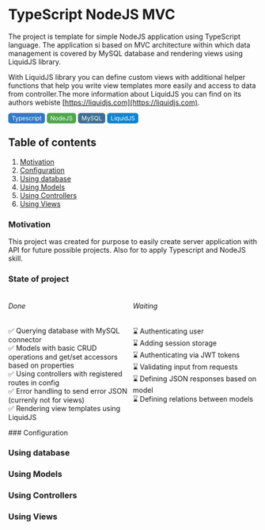 # TypeScript NodeJS MVC
The project is template for simple NodeJS application using TypeScript language. The application si based on MVC architecture within which data management is covered by MySQL database and rendering views using LiquidJS library.

With LiquidJS library you can define custom views with additional helper functions that help you write view templates more easily and access to data from controller.The more information about LiquidJS you can find on its authors webiste [https://liquidjs.com](https://liquidjs.com).

<div>
    <span style="
        padding: 3px 7px;
        border-radius: 5px; 
        font-size: 12px;
        color: white; 
        background-color: #3178c6;"
    >Typescript</span>
    <span style="
        padding: 3px 7px;
        border-radius: 5px; 
        font-size: 12px;
        color: white; 
        background-color: #4CA64C;"
    >NodeJS</span>
    <span style="
        padding: 3px 7px;
        border-radius: 5px; 
        font-size: 12px;
        color: white; 
        background-color: #3E6E93;"
    >MySQL</span>
    <span style="
        padding: 3px 7px;
        border-radius: 5px; 
        font-size: 12px;
        color: white; 
        background-color: #0e83cd;"
    >LiquidJS</span>
</div>

## Table of contents
1. [Motivation](#motivation)
2. [Configuration](#configuration)
3. [Using database](#using-database)
4. [Using Models](#using-models)
5. [Using Controllers](#using-controllers)
6. [Using Views](#using-views)

### Motivation
This project was created for purpose to easily create server application with API for future possible projects. Also for to apply Typescript and NodeJS skill.

### State of project
<div style="display: flex">
    <div style="width: 50%">
        <h6>Done</h6>
        <ul style="list-style-type: none;padding: 0">
            <li>✅ Querying database with MySQL connector</li>
            <li>✅ Models with basic CRUD operations and get/set accessors based on 
            properties</li>
            <li>✅ Using controllers with registered routes in config</li>
            <li>✅ Error handling to send error JSON (currenly not for views)</li>
            <li>✅ Rendering view templates using LiquidJS</li>
        </ul>
    </div>
    <div style="width: 50%">
        <h6>Waiting</h6>
        <ul style="list-style-type: none;padding: 0">
            <li>⌛ Authenticating user</li>
            <li>⌛ Adding session storage<li>
            <li>⌛ Authenticating via JWT tokens</li>
            <li>⌛ Validating input from requests</li>
            <li>⌛ Defining JSON responses based on model</li>
            <li>⌛ Defining relations between models</li>
        </ul>
    </div>
</div>
### Configuration

### Using database

### Using Models

### Using Controllers

### Using Views